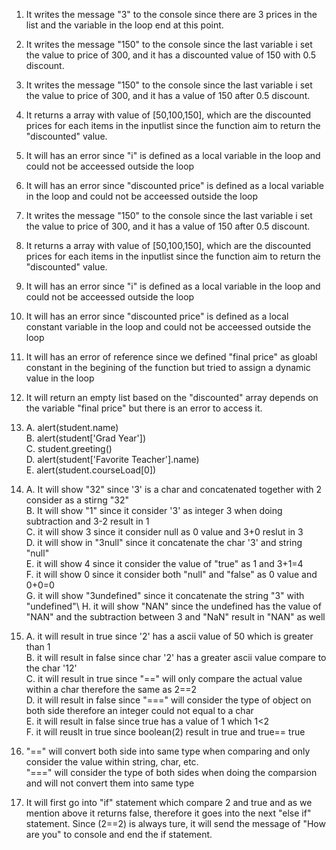 1. It writes the message "3" to the console since there are 3 prices in the list and the variable in the loop end at this point.
2. It writes the message "150" to the console since the last variable i set the value to price of 300, and it has a discounted value of 150 with 0.5 discount.
3. It writes the message "150" to the console since the last variable i set the value to price of 300, and it has a value of 150 after 0.5 discount.
4. It returns a array with value of [50,100,150], which are the discounted prices for each items in the inputlist since the function aim to return the "discounted" value.
5. It will has an error since "i" is defined as a local variable in the loop and could not be acceessed outside the loop
6. It will has an error since "discounted price" is defined as a local variable in the loop and could not be acceessed outside the loop
7. It writes the message "150" to the console since the last variable i set the value to price of 300, and it has a value of 150 after 0.5 discount.
8. It returns a array with value of [50,100,150], which are the discounted prices for each items in the inputlist since the function aim to return the "discounted" value.
9. It will has an error since "i" is defined as a local variable in the loop and could not be acceessed outside the loop
10. It will has an error since "discounted price" is defined as a local constant variable in the loop and could not be acceessed outside the loop
11. It will has an error of reference since we defined "final price" as gloabl constant in the begining of the function but tried to assign a dynamic value in the loop
12. It will return an empty list  based on the "discounted" array depends on the variable "final price" but there is an error to access it. 
13. A. alert(student.name)\
    B. alert(student['Grad Year'])\
    C. student.greeting()\
    D. alert(student['Favorite Teacher'].name)\
    E. alert(student.courseLoad[0])
    
14. A. It will show "32" since '3' is a char and concatenated together with 2 consider as a stirng "32"\
    B. It will show "1" since it consider '3' as integer 3 when doing subtraction and 3-2 result in 1\
    C. it will show 3 since it consider null as 0 value and 3+0 reslut in 3\
    D. it will show in "3null" since it concatenate the char '3' and string "null"\
    E. it will show 4 since it consider the value of "true" as 1 and 3+1=4\
    F. it will show 0 since it consider both "null" and "false" as 0 value and 0+0=0\
    G. it will show "3undefined" since it concatenate the string "3" with "undefined"\ 
    H. it will show "NAN" since the undefined has the value of "NAN" and the subtraction between 3 and "NaN" result in "NAN" as well
    
15. A. it will result in true since '2' has a ascii value of 50 which is greater than 1\
    B. it will result in false since char '2' has a greater ascii value compare to the char '12'\
    C. it will result in true since "==" will only compare the actual value within a char therefore the same as 2==2\
    D. it will result in false since "===" will consider the type of object on both side therefore an integer could not equal to a char\
    E. it will result in false since true has a value of 1 which 1<2\
    F. it will reuslt in true since boolean(2) result in true and true== true
    
16. "==" will convert both side into same type when comparing and only consider the value within string, char, etc.\
    "===" will consider the type of both sides when doing the comparsion and will not convert them into same type
17. It will first go into "if" statement which compare 2 and true and as we mention above it returns false, therefore it goes into the next "else if" statement. Since (2==2) is always ture, it will send the message of "How are you" to console and end the if statement.
